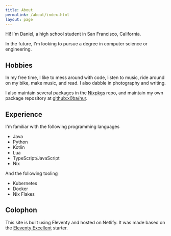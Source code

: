 ```yaml
---
title: About
permalink: /about/index.html
layout: page
---
```


Hi! I'm Daniel, a high school student in San Francisco, California.

In the future, I'm looking to pursue a degree in computer science or engineering.

## Hobbies

In my free time, I like to mess around with code, listen to music, ride around on my bike, make music, and read. I also dabble in photography and writing.

I also maintain several packages in the [Nixpkgs](https://github.com/nixos/nixpkgs) repo, and maintain my own package repository at [github:x0ba/nur](https://github.com/x0ba/nur).

## Experience

I'm familiar with the following programming languages

- Java
- Python
- Kotlin
- Lua
- TypeScript/JavaScript
- Nix

And the following tooling

- Kubernetes
- Docker
- Nix Flakes

## Colophon

This site is built using Eleventy and hosted on Netlify. It was made based on the [Eleventy Excellent](https://github.com/madrilene/eleventy-excellent) starter.
